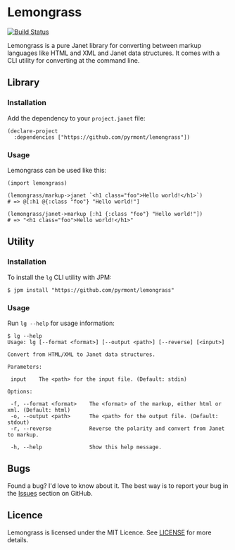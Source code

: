 # Lemongrass

[![Build Status](https://github.com/pyrmont/lemongrass/workflows/build/badge.svg)](https://github.com/pyrmont/lemongrass/actions?query=workflow%3Abuild)

Lemongrass is a pure Janet library for converting between markup languages like
HTML and XML and Janet data structures. It comes with a CLI utility for
converting at the command line.

## Library

### Installation

Add the dependency to your `project.janet` file:

```janet
(declare-project
  :dependencies ["https://github.com/pyrmont/lemongrass"])
```

### Usage

Lemongrass can be used like this:

```janet
(import lemongrass)

(lemongrass/markup->janet `<h1 class="foo">Hello world!</h1>`)
# => @[:h1 @{:class "foo"} "Hello world!"]

(lemongrass/janet->markup [:h1 {:class "foo"} "Hello world!"])
# => "<h1 class="foo">Hello world!</h1>"
```

## Utility

### Installation

To install the `lg` CLI utility with JPM:

```shell
$ jpm install "https://github.com/pyrmont/lemongrass"
```

### Usage

Run `lg --help` for usage information:

```
$ lg --help
Usage: lg [--format <format>] [--output <path>] [--reverse] [<input>]

Convert from HTML/XML to Janet data structures.

Parameters:

 input    The <path> for the input file. (Default: stdin)

Options:

 -f, --format <format>    The <format> of the markup, either html or xml. (Default: html)
 -o, --output <path>      The <path> for the output file. (Default: stdout)
 -r, --reverse            Reverse the polarity and convert from Janet to markup.

 -h, --help               Show this help message.
```

## Bugs

Found a bug? I'd love to know about it. The best way is to report your bug in
the [Issues][] section on GitHub.

[Issues]: https://github.com/pyrmont/lemongrass/issues

## Licence

Lemongrass is licensed under the MIT Licence. See [LICENSE][] for more details.

[LICENSE]: https://github.com/pyrmont/lemongrass/blob/master/LICENSE
